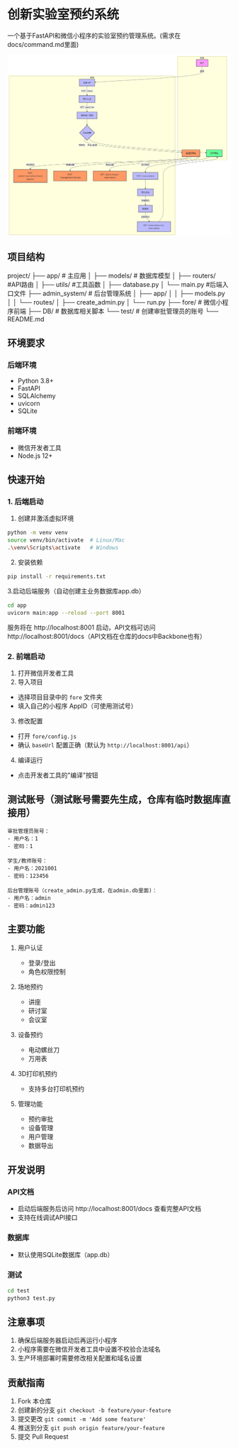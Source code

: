 # 创新实验室预约系统

一个基于FastAPI和微信小程序的实验室预约管理系统。(需求在docs/command.md里面)

![1739079874624](image/README/1739079874624.png)

## 项目结构

project/
├── app/                    # 主应用
│   ├── models/         # 数据库模型
│   ├── routers/	    #API路由
│   ├── utils/              #工具函数
│   ├── database.py
│   └── main.py 	    #后端入口文件
├── admin_system/    # 后台管理系统
│   ├── app/
│   │   ├── models.py
│   │   └── routes/
│   ├── create_admin.py
│   └── run.py
├── fore/                  # 微信小程序前端
├── DB/                    # 数据库相关脚本
└── test/                  # 创建审批管理员的账号
└── README.md

## 环境要求

### 后端环境

- Python 3.8+
- FastAPI
- SQLAlchemy
- uvicorn
- SQLite

### 前端环境

- 微信开发者工具
- Node.js 12+

## 快速开始

### 1. 后端启动

1. 创建并激活虚拟环境

```bash
python -m venv venv
source venv/bin/activate  # Linux/Mac
.\venv\Scripts\activate   # Windows
```

2. 安装依赖

```bash
pip install -r requirements.txt
```

   3.启动后端服务（自动创建主业务数据库app.db）

```bash
cd app
uvicorn main:app --reload --port 8001
```

服务将在 http://localhost:8001 启动，API文档可访问 http://localhost:8001/docs（API文档在仓库的docs中Backbone也有）

### 2. 前端启动

1. 打开微信开发者工具
2. 导入项目

- 选择项目目录中的 `fore` 文件夹
- 填入自己的小程序 AppID（可使用测试号）

3. 修改配置

- 打开 `fore/config.js`
- 确认 `baseUrl` 配置正确（默认为 `http://localhost:8001/api`）

4. 编译运行

- 点击开发者工具的"编译"按钮

## 测试账号（测试账号需要先生成，仓库有临时数据库直接用）

```
审批管理员账号：
- 用户名：1
- 密码：1

学生/教师账号：
- 用户名：2021001
- 密码：123456

后台管理账号（create_admin.py生成，在admin.db里面)：
- 用户名：admin
- 密码：admin123
```

## 主要功能

1. 用户认证

   - 登录/登出
   - 角色权限控制
2. 场地预约

   - 讲座
   - 研讨室
   - 会议室
3. 设备预约

   - 电动螺丝刀
   - 万用表
4. 3D打印机预约

   - 支持多台打印机预约
5. 管理功能

   - 预约审批
   - 设备管理
   - 用户管理
   - 数据导出

## 开发说明

### API文档

- 启动后端服务后访问 http://localhost:8001/docs 查看完整API文档
- 支持在线调试API接口

### 数据库

- 默认使用SQLite数据库（app.db）

### 测试

```bash
cd test
python3 test.py
```

## 注意事项

1. 确保后端服务器启动后再运行小程序
2. 小程序需要在微信开发者工具中设置不校验合法域名
3. 生产环境部署时需要修改相关配置和域名设置

## 贡献指南

1. Fork 本仓库
2. 创建新的分支 `git checkout -b feature/your-feature`
3. 提交更改 `git commit -m 'Add some feature'`
4. 推送到分支 `git push origin feature/your-feature`
5. 提交 Pull Request
